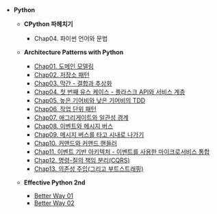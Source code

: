 * **Python**
  * **CPython 파헤치기**
    * Chap04. 파이썬 언어와 문법
  
  * **Architecture Patterns with Python**
    * [Chap01. 도메인 모델링](apwp/2022-04-05-apwp-01-domain-modeling.md)
    * [Chap02. 저장소 패턴](apwp/2022-04-06-apwp-02-repository-pattern.md)
    * [Chap03. 막간 - 결합과 추상화](apwp/2022-04-07-apwp-03-coupling-and-abstrations.md)
    * [Chap04. 첫 번째 유스 케이스 - 플라스크 API와 서비스 계층](apwp/2022-04-08-apwp-04-flaskapi-and-servicelayer.md)
    * [Chap05. 높은 기어비와 낮은 기어비의 TDD](apwp/2022-04-09-apwp-05-tdd-in-high-gear-and-low-gear.md)
    * [Chap06. 작업 단위 패턴](apwp/2022-04-10-apwp-06-unit-of-work-pattern.md)
    * [Chap07. 애그리게이트와 일관성 경계](apwp/2022-04-11-apwp-07-aggreates-pattern.md)
    * [Chap08. 이벤트와 메시지 버스](apwp/2022-04-12-apwp-08-event-and-messagebus.md)
    * [Chap09. 메시지 버스를 타고 시내로 나가기](apwp/2022-04-13-apwp-09-going-to-town-on-the-messagebus.md)
    * [Chap10. 커맨드와 커맨드 핸들러](apwp/2022-04-14-apwp-10-command-and-commandhandler.md)
    * [Chap11. 이벤트 기반 아키텍처 - 이벤트를 사용한 마이크로서비스 통합](apwp/2022-04-15-apwp-11-event-driven-architecture.md)
    * [Chap12. 명령-질의 책임 분리(CQRS)](apwp/2022-04-16-apwp-12-command-query-responsibility-segregation.md)
    * [Chap13. 의존성 주입(그리고 부트스트래핑)](apwp/2022-04-17-apwp-13-dependency-injection.md)
  * **Effective Python 2nd**
    * [Better Way 01](ep2/2022-04-18-ep2-better-way-01.md)
    * [Better Way 02](ep2/2022-04-18-ep2-better-way-02.md)
  